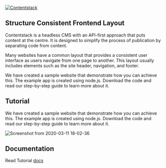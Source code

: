 [![Contentstack](https://www.contentstack.com/docs/static/images/contentstack.png)](https://www.contentstack.com/)

## Structure Consistent Frontend Layout

Contentstack is a headless CMS with an API-first approach that puts content at the centre. It is designed to simplify the process of publication by separating code from content.

Many websites have a common layout that provides a consistent user interface as users navigate from one page to another. This layout usually includes elements such as the site header, navigation, and footer.

We have created a sample website that demonstrate how you can achieve this. The example app is created using node.js. Download the code and read our step-by-step guide to learn more about it.

## Tutorial

We have created a sample website that demonstrate how you can achieve this. The example app is created using node.js. Download the code and read our step-by-step guide to learn more about it.

![Screenshot from 2020-03-11 18-02-36](https://user-images.githubusercontent.com/29656920/77664563-723ad780-6fa4-11ea-85f2-1332888cdda8.png)

## Documentation

Read Tutorial [docs](https://www.contentstack.com/docs/developers/how-to-guides/creating-consistent-website-layouts-using-express-and-contentstack)





